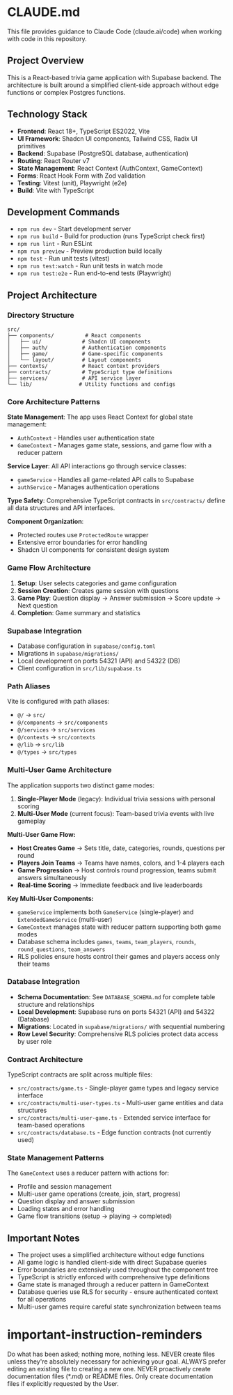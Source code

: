 # CLAUDE.md

This file provides guidance to Claude Code (claude.ai/code) when working with code in this repository.

## Project Overview
This is a React-based trivia game application with Supabase backend. The architecture is built around a simplified client-side approach without edge functions or complex Postgres functions.

## Technology Stack
- **Frontend**: React 18+, TypeScript ES2022, Vite
- **UI Framework**: Shadcn UI components, Tailwind CSS, Radix UI primitives
- **Backend**: Supabase (PostgreSQL database, authentication)
- **Routing**: React Router v7
- **State Management**: React Context (AuthContext, GameContext)
- **Forms**: React Hook Form with Zod validation
- **Testing**: Vitest (unit), Playwright (e2e)
- **Build**: Vite with TypeScript

## Development Commands
- `npm run dev` - Start development server
- `npm run build` - Build for production (runs TypeScript check first)
- `npm run lint` - Run ESLint
- `npm run preview` - Preview production build locally
- `npm test` - Run unit tests (vitest)
- `npm run test:watch` - Run unit tests in watch mode
- `npm run test:e2e` - Run end-to-end tests (Playwright)

## Project Architecture

### Directory Structure
```
src/
├── components/          # React components
│   ├── ui/             # Shadcn UI components
│   ├── auth/           # Authentication components
│   ├── game/           # Game-specific components
│   └── layout/         # Layout components
├── contexts/           # React context providers
├── contracts/          # TypeScript type definitions
├── services/           # API service layer
└── lib/               # Utility functions and configs
```

### Core Architecture Patterns

**State Management**: The app uses React Context for global state management:
- `AuthContext` - Handles user authentication state
- `GameContext` - Manages game state, sessions, and game flow with a reducer pattern

**Service Layer**: All API interactions go through service classes:
- `gameService` - Handles all game-related API calls to Supabase
- `authService` - Manages authentication operations

**Type Safety**: Comprehensive TypeScript contracts in `src/contracts/` define all data structures and API interfaces.

**Component Organization**:
- Protected routes use `ProtectedRoute` wrapper
- Extensive error boundaries for error handling
- Shadcn UI components for consistent design system

### Game Flow Architecture
1. **Setup**: User selects categories and game configuration
2. **Session Creation**: Creates game session with questions
3. **Game Play**: Question display → Answer submission → Score update → Next question
4. **Completion**: Game summary and statistics

### Supabase Integration
- Database configuration in `supabase/config.toml`
- Migrations in `supabase/migrations/`
- Local development on ports 54321 (API) and 54322 (DB)
- Client configuration in `src/lib/supabase.ts`

### Path Aliases
Vite is configured with path aliases:
- `@/` → `src/`
- `@/components` → `src/components`
- `@/services` → `src/services`
- `@/contexts` → `src/contexts`
- `@/lib` → `src/lib`
- `@/types` → `src/types`

### Multi-User Game Architecture
The application supports two distinct game modes:

1. **Single-Player Mode** (legacy): Individual trivia sessions with personal scoring
2. **Multi-User Mode** (current focus): Team-based trivia events with live gameplay

**Multi-User Game Flow:**
- **Host Creates Game** → Sets title, date, categories, rounds, questions per round
- **Players Join Teams** → Teams have names, colors, and 1-4 players each
- **Game Progression** → Host controls round progression, teams submit answers simultaneously
- **Real-time Scoring** → Immediate feedback and live leaderboards

**Key Multi-User Components:**
- `gameService` implements both `GameService` (single-player) and `ExtendedGameService` (multi-user)
- `GameContext` manages state with reducer pattern supporting both game modes
- Database schema includes `games`, `teams`, `team_players`, `rounds`, `round_questions`, `team_answers`
- RLS policies ensure hosts control their games and players access only their teams

### Database Integration
- **Schema Documentation**: See `DATABASE_SCHEMA.md` for complete table structure and relationships
- **Local Development**: Supabase runs on ports 54321 (API) and 54322 (Database)
- **Migrations**: Located in `supabase/migrations/` with sequential numbering
- **Row Level Security**: Comprehensive RLS policies protect data access by user role

### Contract Architecture
TypeScript contracts are split across multiple files:
- `src/contracts/game.ts` - Single-player game types and legacy service interface
- `src/contracts/multi-user-types.ts` - Multi-user game entities and data structures
- `src/contracts/multi-user-game.ts` - Extended service interface for team-based operations
- `src/contracts/database.ts` - Edge function contracts (not currently used)

### State Management Patterns
The `GameContext` uses a reducer pattern with actions for:
- Profile and session management
- Multi-user game operations (create, join, start, progress)
- Question display and answer submission
- Loading states and error handling
- Game flow transitions (setup → playing → completed)

## Important Notes
- The project uses a simplified architecture without edge functions
- All game logic is handled client-side with direct Supabase queries
- Error boundaries are extensively used throughout the component tree
- TypeScript is strictly enforced with comprehensive type definitions
- Game state is managed through a reducer pattern in GameContext
- Database queries use RLS for security - ensure authenticated context for all operations
- Multi-user games require careful state synchronization between teams

# important-instruction-reminders
Do what has been asked; nothing more, nothing less.
NEVER create files unless they're absolutely necessary for achieving your goal.
ALWAYS prefer editing an existing file to creating a new one.
NEVER proactively create documentation files (*.md) or README files. Only create documentation files if explicitly requested by the User.
